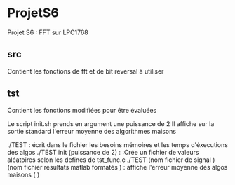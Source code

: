 # ProjetS6
Projet S6 : FFT sur LPC1768
## src
Contient les fonctions de fft et de bit reversal à utiliser

## tst
Contient les fonctions modifiées pour être évaluées

Le script init.sh prends en argument une puissance de 2
Il affiche sur la sortie standard l'erreur moyenne des
algorithmes maisons

./TEST : écrit dans le fichier les besoins mémoires et les temps d'éxecutions des 
algos 
./TEST init (puissance de 2) : :Crée un fichier de valeurs aléatoires selon les defines de tst_func.c
./TEST (nom fichier de signal ) (nom fichier résultats matlab formatés ) : affiche l'erreur moyenne des algos maisons ( )

 

